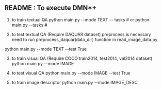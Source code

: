 README : To execute DMN*+
----------------------------

1. to train textual QA
python main.py --mode TEXT -- tasks #
or 
python main.py --tasks #


2. to test textual QA (Require DAQUAR dataset)
preprocess is necessary need to run 
preprocess_daquar(data_dir) function in read_image_data.py


python main.py --mode TEXT --test True

3. to train visual QA (Require COCO train2014, test2014, val2014 dataset)
python main.py --mode IMAGE


4. to test visual QA
python main.py --mode IMAGE --test True

5. to train image descriptor
python main.py --mode IMAGE_DESC


